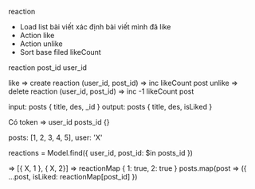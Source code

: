 reaction

- Load list bài viết xác định bài viết mình đã like
- Action like
- Action unlike
- Sort base filed likeCount


reaction
post_id
user_id

like => create reaction (user_id, post_id) => inc likeCount post
unlike => delete reaction (user_id, post_id) => inc -1 likeCount post

input: posts { title, des, _id }
output: posts { title, des, isLiked }

Có token => user_id
posts_id {}

posts: [1, 2, 3, 4, 5], user: 'X'

reactions = Model.find({ user_id, post_id: $in posts_id })

=> [{ X, 1 }, { X, 2}] => reactionMap { 1: true, 2: true }
posts.map(post => ({
  ...post,
  isLiked: reactionMap[post_id]
})